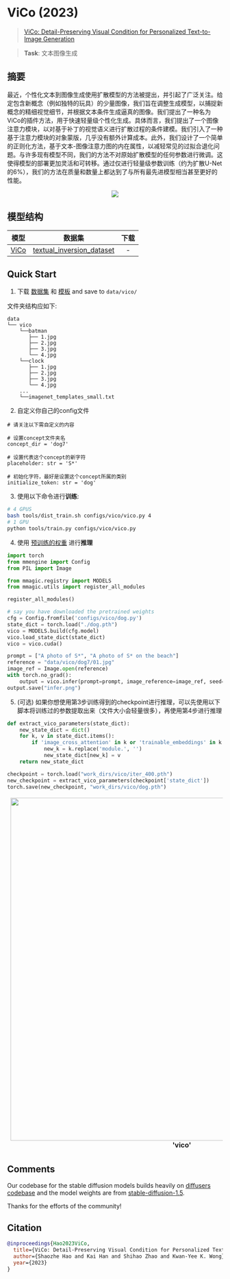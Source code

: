 # ViCo (2023)

> [ViCo: Detail-Preserving Visual Condition for Personalized Text-to-Image Generation](https://arxiv.org/abs/2306.00971)

> **Task**: 文本图像生成

<!-- [ALGORITHM] -->

## 摘要

<!-- [ABSTRACT] -->

最近，个性化文本到图像生成使用扩散模型的方法被提出，并引起了广泛关注。给定包含新概念（例如独特的玩具）的少量图像，我们旨在调整生成模型，以捕捉新概念的精细视觉细节，并根据文本条件生成逼真的图像。我们提出了一种名为ViCo的插件方法，用于快速轻量级个性化生成。具体而言，我们提出了一个图像注意力模块，以对基于补丁的视觉语义进行扩散过程的条件建模。我们引入了一种基于注意力模块的对象蒙版，几乎没有额外计算成本。此外，我们设计了一个简单的正则化方法，基于文本-图像注意力图的内在属性，以减轻常见的过拟合退化问题。与许多现有模型不同，我们的方法不对原始扩散模型的任何参数进行微调。这使得模型的部署更加灵活和可转移。通过仅进行轻量级参数训练（约为扩散U-Net的6%），我们的方法在质量和数量上都达到了与所有最先进模型相当甚至更好的性能。

<!-- [IMAGE] -->

<div align=center>
<img src="https://github.com/haoosz/ViCo/assets/71176040/0ee95a57-fecf-4bba-bc64-eda46e5cc6d1">
</div>

## 模型结构

|       模型        |                                  数据集                                   | 下载 |
| :---------------: | :-----------------------------------------------------------------------: | :--: |
| [ViCo](./vico.py) | [textual_inversion_dataset](mmagic/datasets/textual_inversion_dataset.py) |  -   |

## Quick Start

1. 下载 [数据集](https://drive.google.com/drive/folders/1m8TCsY-C1tIOflHtWnFzTbw2C6dq67mC) 和 [模板](https://drive.google.com/drive/folders/1SpByLKECISmj5fhkaicT4yrsyqqpWL_T)
   and save to `data/vico/`

文件夹结构应如下:

```text
data
└── vico
    └──batman
       ├── 1.jpg
       ├── 2.jpg
       ├── 3.jpg
       └── 4.jpg
    └──clock
       ├── 1.jpg
       ├── 2.jpg
       ├── 3.jpg
       └── 4.jpg
    ...
    └──imagenet_templates_small.txt
```

2. 自定义你自己的config文件

```
# 请关注以下需自定义的内容

# 设置concept文件夹名
concept_dir = 'dog7'

# 设置代表这个concept的新字符
placeholder: str = 'S*'

# 初始化字符，最好是设置这个concept所属的类别
initialize_token: str = 'dog'
```

3. 使用以下命令进行**训练**:

```bash
# 4 GPUS
bash tools/dist_train.sh configs/vico/vico.py 4
# 1 GPU
python tools/train.py configs/vico/vico.py
```

4. 使用 [预训练的权重](https://drive.google.com/drive/folders/1GQGVzzOP2IgEfsQ-6ii6o2DqElnFThHM) 进行**推理**

```python
import torch
from mmengine import Config
from PIL import Image

from mmagic.registry import MODELS
from mmagic.utils import register_all_modules

register_all_modules()

# say you have downloaded the pretrained weights
cfg = Config.fromfile('configs/vico/dog.py')
state_dict = torch.load("./dog.pth")
vico = MODELS.build(cfg.model)
vico.load_state_dict(state_dict)
vico = vico.cuda()

prompt = ["A photo of S*", "A photo of S* on the beach"]
reference = "data/vico/dog7/01.jpg"
image_ref = Image.open(reference)
with torch.no_grad():
    output = vico.infer(prompt=prompt, image_reference=image_ref, seed=123, num_images_per_prompt=2)['samples'][0]
output.save("infer.png")
```

5. (可选) 如果你想使用第3步训练得到的checkpoint进行推理，可以先使用以下脚本将训练过的参数提取出来（文件大小会轻量很多），再使用第4步进行推理

```python
def extract_vico_parameters(state_dict):
    new_state_dict = dict()
    for k, v in state_dict.items():
        if 'image_cross_attention' in k or 'trainable_embeddings' in k:
            new_k = k.replace('module.', '')
            new_state_dict[new_k] = v
    return new_state_dict

checkpoint = torch.load("work_dirs/vico/iter_400.pth")
new_checkpoint = extract_vico_parameters(checkpoint['state_dict'])
torch.save(new_checkpoint, "work_dirs/vico/dog.pth")
```

<table align="center">
<thead>
  <tr>
    <td>
<div align="center">
  <img src="https://github.com/open-mmlab/mmagic/assets/71176040/58a6953c-053a-40ea-8826-eee428c992b5" width="800"/>
  <br/>
  <b>'vico'</b>
</div></td>
    <td>
</div></td>
    <td>
</thead>
</table>

## Comments

Our codebase for the stable diffusion models builds heavily on [diffusers codebase](https://github.com/huggingface/diffusers) and the model weights are from [stable-diffusion-1.5](https://github.com/huggingface/diffusers/blob/main/src/diffusers/pipelines/stable_diffusion/pipeline_stable_diffusion_controlnet.py).

Thanks for the efforts of the community!

## Citation

```bibtex
@inproceedings{Hao2023ViCo,
  title={ViCo: Detail-Preserving Visual Condition for Personalized Text-to-Image Generation},
  author={Shaozhe Hao and Kai Han and Shihao Zhao and Kwan-Yee K. Wong},
  year={2023}
}
```
